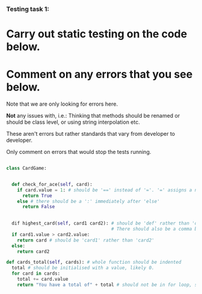 ### Testing task 1:

# Carry out static testing on the code below.
# Comment on any errors that you see below.

Note that we are only looking for errors here.

**Not** any issues with, i.e.: 
Thinking that methods should be renamed or should be class level, or using string interpolation etc. 

These aren't errors but rather standards that vary from developer to developer. 

Only comment on errors that would stop the tests running.

```python

class CardGame:


  def check_for_ace(self, card):
    if card.value = 1: # should be '==' instead of '='. '=' assigns a new value to card.value, rather than comparing it
      return True
    else # there should be a ':' immediately after 'else'
      return False
   

  dif highest_card(self, card1 card2): # should be 'def' rather than 'dif', which is not a keyword.
                                       # There should also be a comma between card1 and card2
  if card1.value > card2.value:
    return card # should be 'card1' rather than 'card2'
  else:
    return card2

def cards_total(self, cards): # whole function should be indented
  total # should be initialised with a value, likely 0.
  for card in cards:
    total += card.value
    return "You have a total of" + total # should not be in for loop, should cast total to string
  
```
